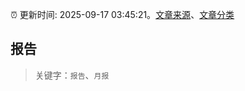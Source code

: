 :alarm_clock: 更新时间: 2025-09-17 03:45:21。[文章来源](/README.md)、[文章分类](/TAGS.md)

## 报告


> 关键字：`报告`、`月报`



